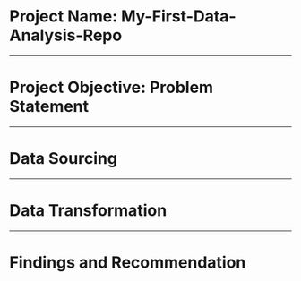 # Project Name: My-First-Data-Analysis-Repo

----
# Project Objective: Problem Statement


-----
# Data Sourcing




-----
# Data Transformation



----
# Findings and Recommendation

